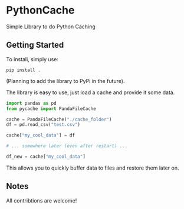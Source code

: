 # PythonCache

Simple Library to do Python Caching

## Getting Started

To install, simply use:

```
pip install .
```

(Planning to add the library to PyPi in the future).

The library is easy to use, just load a cache and provide it some data.

```python
import pandas as pd
from pycache import PandaFileCache

cache = PandaFileCache("./cache_folder")
df = pd.read_csv("test.csv")

cache["my_cool_data"] = df

# ... somewhere later (even after restart) ...

df_new = cache["my_cool_data"]
```

This allows you to quickly buffer data to files and restore them later on.

## Notes

All contribtions are welcome!
